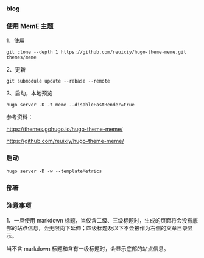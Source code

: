 ### blog

### 使用 MemE 主题

1、使用
```
git clone --depth 1 https://github.com/reuixiy/hugo-theme-meme.git themes/meme
```

2、更新
```
git submodule update --rebase --remote
```
3、启动，本地预览
```
hugo server -D -t meme --disableFastRender=true
```

参考资料：

https://themes.gohugo.io/hugo-theme-meme/

https://github.com/reuixiy/hugo-theme-meme/


### 启动
```markdown
hugo server -D -w --templateMetrics
```

### 部署

### 注意事项

1、一旦使用 markdown 标题，当仅含二级、三级标题时，生成的页面将会没有底部的站点信息，会无限向下延伸；四级标题及以下不会被作为右侧的文章目录显示。

当不含 markdown 标题和含有一级标题时，会显示底部的站点信息。
